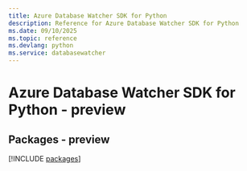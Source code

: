 ```yaml
---
title: Azure Database Watcher SDK for Python
description: Reference for Azure Database Watcher SDK for Python
ms.date: 09/10/2025
ms.topic: reference
ms.devlang: python
ms.service: databasewatcher
---
```

# Azure Database Watcher SDK for Python - preview
## Packages - preview
[!INCLUDE [packages](database-watcher-index.md)]